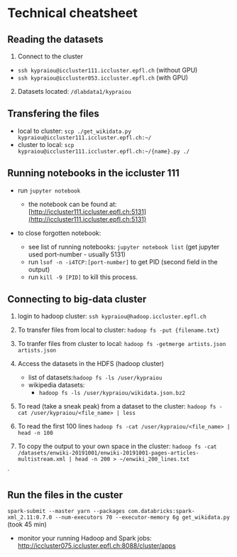 # Technical cheatsheet

## Reading the datasets

1. Connect to the cluster 
  - `ssh kypraiou@iccluster111.iccluster.epfl.ch` (without GPU)
  - `ssh kypraiou@iccluster053.iccluster.epfl.ch` (with GPU)
  
2. Datasets located: `/dlabdata1/kypraiou`

## Transfering the files

- local to cluster: `scp ./get_wikidata.py  kypraiou@iccluster111.iccluster.epfl.ch:~/`
- cluster to local: `scp kypraiou@iccluster111.iccluster.epfl.ch:~/{name}.py ./`

## Running notebooks in the iccluster 111

- run `jupyter notebook`
  - the notebook can be found at: [http://iccluster111.iccluster.epfl.ch:5131](http://iccluster111.iccluster.epfl.ch:5131)

- to close forgotten notebook:
  - see list of running notebooks: `jupyter notebook list` (get jupyter used port-number - usually 5131)
  - run `lsof -n -i4TCP:[port-number]` to get PID (second field in the output)
  - run `kill -9 [PID]` to kill this process.


## Connecting to big-data cluster

1. login to hadoop cluster: `ssh kypraiou@hadoop.iccluster.epfl.ch `

2. To transfer files from local to cluster:
`hadoop fs -put {filename.txt} ` 

3. To tranfer files from cluster to local:
`hadoop fs -getmerge artists.json artists.json`

4. Access the datasets in the HDFS (hadoop cluster)
   - list of datasets:`hadoop fs -ls /user/kypraiou`
   - wikipedia datasets: 
     - `hadoop fs -ls /user/kypraiou/wikidata.json.bz2`
  
3. To read (take a sneak peak) from a dataset to the cluster: `hadoop fs -cat /user/kypraiou/<file_name> | less`
4. To  read the first 100 lines `hadoop fs -cat /user/kypraiou/<file_name> | head -n 100`
5. To copy the output to your own space in the cluster: `hadoop fs -cat /datasets/enwiki-20191001/enwiki-20191001-pages-articles-multistream.xml | head -n 200 > ~/enwiki_200_lines.txt`

`

## Run the files in the custer

`spark-submit --master yarn --packages com.databricks:spark-xml_2.11:0.7.0 --num-executors 70 --executor-memory 6g get_wikidata.py` (took 45 min) 

- monitor your running Hadoop and Spark jobs: http://iccluster075.iccluster.epfl.ch:8088/cluster/apps
